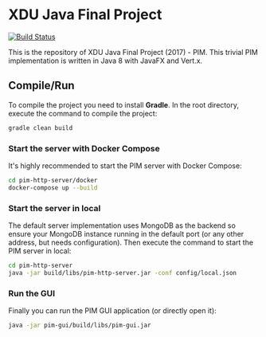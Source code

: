 # XDU Java Final Project

[![Build Status](https://travis-ci.org/sczyh30/xdu-java-final.svg?branch=master)](https://travis-ci.org/sczyh30/xdu-java-final)

This is the repository of XDU Java Final Project (2017) - PIM.
This trivial PIM implementation is written in Java 8 with JavaFX and Vert.x.

## Compile/Run

To compile the project you need to install **Gradle**.
In the root directory, execute the command to compile the project:

```bash
gradle clean build
```

### Start the server with Docker Compose

It's highly recommended to start the PIM server with Docker Compose:

```bash
cd pim-http-server/docker
docker-compose up --build
```

### Start the server in local

The default server implementation uses MongoDB as the backend so
ensure your MongoDB instance running in the default port (or any other address, but needs configuration).
Then execute the command to start the PIM server in local: 

```bash
cd pim-http-server
java -jar build/libs/pim-http-server.jar -conf config/local.json
```

### Run the GUI

Finally you can run the PIM GUI application (or directly open it):

```bash
java -jar pim-gui/build/libs/pim-gui.jar
```
